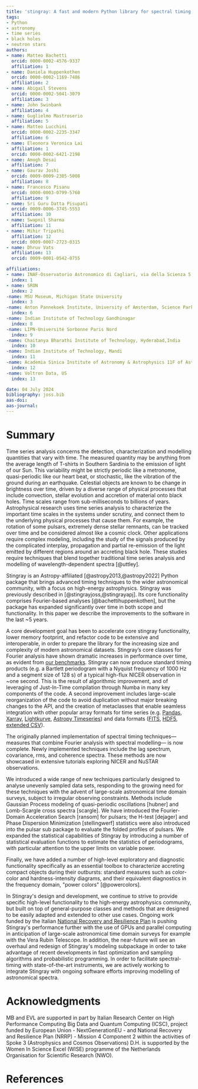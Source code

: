 ```yaml
---
title: 'stingray: A fast and modern Python library for spectral timing'
tags:
- Python
- astronomy
- time series
- black holes
- neutron stars
authors:
- name: Matteo Bachetti
  orcid: 0000-0002-4576-9337
  affiliation: 1
- name: Daniela Huppenkothen
  orcid: 0000-0002-1169-7486
  affiliation: 2
- name: Abigail Stevens
  orcid: 0000-0002-5041-3079
  affiliation: 3
- name: John Swinbank
  affiliation: 4
- name: Guglielmo Mastroserio
  affiliation: 5
- name: Matteo Lucchini
  orcid: 0000-0002-2235-3347
  affiliation: 6
- name: Eleonora Veronica Lai
  affiliation: 1
  orcid: 0000-0002-6421-2198
- name: Amogh Desai
  affiliation: 7
- name: Gaurav Joshi
  orcid: 0009-0009-2305-5008
  affiliation: 8
- name: Francesco Pisanu
  orcid: 0000-0003-0799-5760
  affiliation: 9
- name: Sri Guru Datta Pisupati
  orcid: 0009-0006-3745-5553
  affiliation: 10
- name: Swapnil Sharma
  affiliation: 11
- name: Mihir Tripathi
  affiliation: 12
  orcid: 0009-0007-2723-0315
- name: Dhruv Vats
  affiliation: 13
  orcid: 0009-0001-0542-0755

affiliations:
- name: INAF-Osservatorio Astronomico di Cagliari, via della Scienza 5, I-09047 Selargius (CA), Italy
  index: 1
- name: SRON
  index: 2
-name: MSU Museum, Michigan State University
  index: 3
-name: Anton Pannekoek Institute, University of Amsterdam, Science Park 904, 1098 XH Amsterdam, The Netherlands
  index: 6
-name: Indian Institute of Technology Gandhinagar
  index: 8
-name: LIPN-Université Sorbonne Paris Nord
  index: 9
-name: Chaitanya Bharathi Institute of Technology, Hyderabad,India
  index: 10
-name: Indian Institute of Technology, Mandi
  index: 11
-name: Academia Sinica Institute of Astronomy & Astrophysics 11F of Astronomy-Mathematics Building, AS/NTU, No. 1, Section 4, Roosevelt Road, Taipei 10617, Taiwan, R.O.C.
  index: 12
-name: Voltron Data, US
  index: 13

date: 04 July 2024
bibliography: joss.bib
aas-doi:
aas-journal:
---
```


# Summary

Time series analysis concerns the detection, characterization and modelling quantities that vary with time. The measured quantity may be anything from the average length of T-shirts in Southern Sardinia to the emission of light of our Sun.
This variability might be strictly periodic like a metronome, quasi-periodic like our heart beat, or stochastic, like the vibration of the ground during an earthquake.
Celestial objects are known to be change in brightness over time, driven by a diverse range of physical processes that include convection, stellar evolution and accretion of material onto black holes. Time scales range from sub-milliseconds to billions of years. Astrophysical research uses time series analysis to characterize the important time scales in the systems under scrutiny, and connect them to the underlying physical processes that cause them.
For example, the rotation of some pulsars, extremely dense stellar remnants, can be tracked over time and be considered almost like a cosmic clock. Other applications require complex modeling, including the study of the signals produced by the complicated interplay, propagation and partial re-emission of the light emitted by different regions around an accreting black hole. These studies require techniques that blend together traditional time series analysis and modelling of wavelength-dependent spectra [@uttley].

Stingray is an Astropy-affiliated [@astropy2013,@astropy2022] Python package that brings advanced timing techniques to the wider astronomical community, with a focus on high-energy astrophysics.
Stingray was previously described in [@stingrayjoss,@stingrayapj]. Its core functionality comprises Fourier-based analyses [@bachettihuppenkothen], but the package has expanded significantly over time in both scope and functionality. In this paper we describe the improvements to the software in the last ~5 years.

A core development goal has been to accelerate core stingray functionality, lower memory footprint, and refactor code to be extensive and interoperable, in order to prepare the library for the increasing size and complexity of modern astronomical datasets. Stingray’s core classes for Fourier analysis have shown dramatic increases in performance over time, as evident from [our benchmarks](stingray-benchmarks.stingray.science). Stingray can now produce standard timing products (e.g. a Bartlett periodogram with a Nyquist frequency of 1000 Hz and a segment size of 128 s) of a typical high-flux NICER observation in ~one second. This is the result of algorithmic improvement, and of leveraging of Just-In-Time compilation through Numba in many key components of the code. A second improvement includes large-scale reorganization of the code to avoid duplication without major breaking changes to the API, and the creation of metaclasses that enable seamless integration with other popular array formats for time series (e.g. [Pandas](https://pandas.pydata.org/), [Xarray](https://docs.xarray.dev/en/stable/index.html), [Lightkurve](docs.lightkurve.org), [Astropy Timeseries](https://docs.astropy.org/en/stable/timeseries/index.html)) and data formats ([FITS](), [HDF5](https://www.hdfgroup.org/solutions/hdf5/), [extended CSV](https://docs.astropy.org/en/stable/io/ascii/ecsv.html)).

The originally planned implementation of spectral timing techniques—measures that combine Fourier analysis with spectral modelling— is now complete. Newly implemented techniques include the lag spectrum, covariance, rms, and coherence spectra. These methods are now showcased in extensive tutorials exploring NICER and NuSTAR observations.

We introduced a wide range of new techniques particularly designed to analyse unevenly sampled data sets, responding to the growing need for these techniques with the advent of large-scale astronomical time domain surveys, subject to irregular observing constraints. Methods include Gaussian Process modeling of quasi-periodic oscillations [hubner] and Lomb-Scargle cross spectra [scargle]. We have introduced the Fourier-Domain Acceleration Search [ransom] for pulsars; the H-test [dejager] and Phase Dispersion Minimization  [stellingwerf] statistics were also introduced into the pulsar sub package to evaluate the folded profiles of pulsars. We expanded the statistical capabilities of Stingray by introducing a number of statistical evaluation functions to estimate the statistics of periodograms, with particular attention to the upper limits on variable power.

Finally, we have added a number of high-level exploratory and diagnostic functionality specifically as an essential toolbox to characterize accreting compact objects during their outbursts: standard measures such as color-color and hardness-intensity diagrams, and their equivalent diagnostics in the frequency domain, "power colors" [@powercolors].

In Stingray's design and development, we continue to strive to provide specific high-level functionality to the high-energy astrophysics community, but built on top of general-purpose classes and methods that are designed to be easily adapted and extended to other use cases. Ongoing work funded by the Italian [National Recovery and Resilience Plan](https://www.mef.gov.it/en/focus/The-National-Recovery-and-Resilience-Plan-NRRP/) is pushing Stingray's performance further with the use of GPUs and parallel computing in anticipation of large-scale astronomical time domain surveys for example with the Vera Rubin Telescope. In addition, the near-future will see an overhaul and redesign of Stingray's modeling subpackage in order to take advantage of recent developments in fast optimization and sampling algorithms and probabilistic programming. In order to facilitate spectral-timing with state-of-the-art instruments, we are actively working to integrate Stingray with ongoing software efforts improving modelling of astronomical spectra.

# Acknowledgments
MB and EVL are supported in part by Italian Research Center on High Performance Computing Big Data and Quantum Computing (ICSC), project funded by European Union - NextGenerationEU - and National
Recovery and Resilience Plan (NRRP) - Mission 4 Component 2 within the activities of Spoke 3
(Astrophysics and Cosmos Observations)
D.H. is supported by the Women In Science Excel (WISE) programme of the Netherlands Organisation for Scientific Research (NWO).

# References
